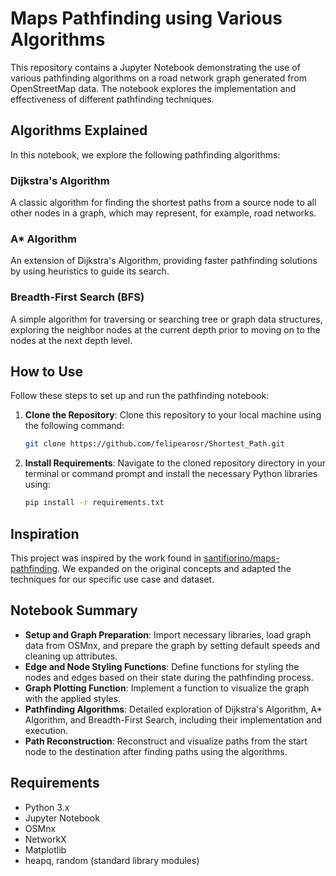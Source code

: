 # Maps Pathfinding using Various Algorithms

This repository contains a Jupyter Notebook demonstrating the use of various pathfinding algorithms on a road network graph generated from OpenStreetMap data. The notebook explores the implementation and effectiveness of different pathfinding techniques.

## Algorithms Explained

In this notebook, we explore the following pathfinding algorithms:

### Dijkstra's Algorithm
A classic algorithm for finding the shortest paths from a source node to all other nodes in a graph, which may represent, for example, road networks.

### A* Algorithm
An extension of Dijkstra's Algorithm, providing faster pathfinding solutions by using heuristics to guide its search.

### Breadth-First Search (BFS)
A simple algorithm for traversing or searching tree or graph data structures, exploring the neighbor nodes at the current depth prior to moving on to the nodes at the next depth level.

## How to Use

Follow these steps to set up and run the pathfinding notebook:

1. **Clone the Repository**: Clone this repository to your local machine using the following command:
   ```bash
   git clone https://github.com/felipearosr/Shortest_Path.git
   ```

2. **Install Requirements**: Navigate to the cloned repository directory in your terminal or command prompt and install the necessary Python libraries using:
   ```bash
   pip install -r requirements.txt
   ```

## Inspiration

This project was inspired by the work found in [santifiorino/maps-pathfinding](https://github.com/santifiorino/maps-pathfinding/tree/main). We expanded on the original concepts and adapted the techniques for our specific use case and dataset.

## Notebook Summary

- **Setup and Graph Preparation**: Import necessary libraries, load graph data from OSMnx, and prepare the graph by setting default speeds and cleaning up attributes.
- **Edge and Node Styling Functions**: Define functions for styling the nodes and edges based on their state during the pathfinding process.
- **Graph Plotting Function**: Implement a function to visualize the graph with the applied styles.
- **Pathfinding Algorithms**: Detailed exploration of Dijkstra's Algorithm, A* Algorithm, and Breadth-First Search, including their implementation and execution.
- **Path Reconstruction**: Reconstruct and visualize paths from the start node to the destination after finding paths using the algorithms.

## Requirements

- Python 3.x
- Jupyter Notebook
- OSMnx
- NetworkX
- Matplotlib
- heapq, random (standard library modules)